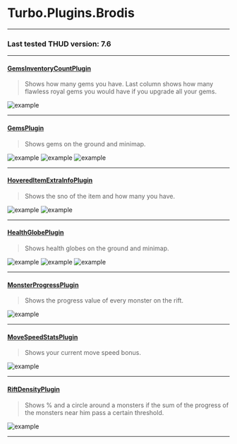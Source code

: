 # Turbo.Plugins.Brodis
***
### Last tested THUD version: 7.6
***
#### [GemsInventoryCountPlugin](Brodis/GemsInventoryCountPlugin.cs)
>Shows how many gems you have. Last column shows how many flawless royal gems you would have if you upgrade all your gems.

![example](https://cl.ly/luMO/Image%202017-08-08%20at%206.06.24%20PM.png)
***
#### [GemsPlugin](Brodis/GemsPlugin.cs)
>Shows gems on the ground and minimap.

![example](https://cl.ly/luHw/Image%202017-08-08%20at%203.44.13%20PM.png) ![example](https://cl.ly/luAz/Image%202017-08-08%20at%203.44.02%20PM.png) ![example](https://cl.ly/luhk/Image%202017-08-08%20at%203.43.31%20PM.png)
***
#### [HoveredItemExtraInfoPlugin](Brodis/HoveredItemExtraInfoPlugin.cs)
>Shows the sno of the item and how many you have.

![example](https://cl.ly/luJI/Image%202017-08-08%20at%203.58.47%20PM.png) ![example](https://cl.ly/lvFk/Image%202017-08-08%20at%203.57.39%20PM.png)
***
#### [HealthGlobePlugin](Brodis/HealthGlobePlugin.cs)
>Shows health globes on the ground and minimap.

![example](https://cl.ly/luoR/Image%202017-08-08%20at%205.22.40%20PM.png) ![example](https://cl.ly/lutH/Image%202017-08-08%20at%205.23.09%20PM.png) ![example](https://cl.ly/luUt/Image%202017-08-08%20at%205.23.31%20PM.png)
***
#### [MonsterProgressPlugin](Brodis/MonsterProgressPlugin.cs)
>Shows the progress value of every monster on the rift.

![example](https://i.imgur.com/L03eDy1.png)
***
#### [MoveSpeedStatsPlugin](Brodis/MoveSpeedStatsPlugin.cs)
>Shows your current move speed bonus.

![example](https://cl.ly/lur2/Image%202017-08-08%20at%203.30.08%20PM.png)
***
#### [RiftDensityPlugin](Brodis/RiftDensityPlugin.cs)
>Shows % and a circle around a monsters if the sum of the progress of the monsters near him pass a certain threshold.

![example](https://i.imgur.com/2eKFaMv.png)
***
